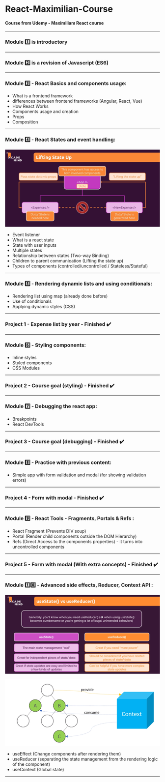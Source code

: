 # React-Maximilian-Course
#### Course from Udemy - Maximiliam React course

---
### Module :one: is introductory
---
### Module :two: is a revision of Javascript (ES6)
---
### Module :three: - React Basics and components usage:
- What is a frontend framework
- differences between frontend frameworks (Angular, React, Vue)
- How React Works
- Components usage and creation
- Props
- Composition
---
### Module :four: - React States and event handling:

![State Communication](Lifting-state-up.png)

- Event listener
- What is a react state
- State with user inputs
- Multiple states
- Relationship between states (Two-way Binding)
- Children to parent communication (Lifting the state up)
- Types of components (controlled/uncontrolled / Stateless/Stateful)

---
### Module :five: - Rendering dynamic lists and using conditionals:

- Rendering list using map (already done before)
- Use of conditionals
- Applying dynamic styles (CSS)
---
### Project 1 - Expense list by year - Finished :heavy_check_mark:
---
### Module :six: - Styling components:

- Inline styles
- Styled components
- CSS Modules

---
### Project 2 - Course goal (styling) - Finished :heavy_check_mark:
---
### Module :seven: - Debugging the react app:

- Breakpoints
- React DevTools
---
### Project 3 - Course goal (debugging) - Finished :heavy_check_mark:
---
### Module :eight: - Practice with previous content:
- Simple app with form validation and modal (for showing validation errors)
---
### Project 4 - Form with modal - Finished :heavy_check_mark:
---
### Module :nine: - React Tools - Fragments, Portals & Refs :
- React Fragment (Prevents DIV soup)
- Portal (Render child components outside the DOM Hierarchy)
- Refs (Direct Access to the components properties) - it turns into uncontrolled components
---
### Project 5 - Form with modal (With extra concepts) - Finished :heavy_check_mark:
---
### Module :one::zero: - Advanced side effects, Reducer, Context API :
![useReducer example](useReducer.png)

![useContext example](useContext.png)

- useEffect (Change components after rendering them)
- useReducer (separating the state management from the rendering logic of the component)
- useContext (Global state)
---
